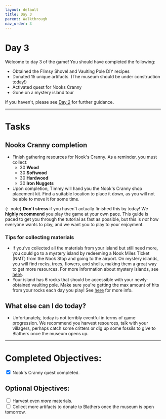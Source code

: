```yaml
---
layout: default
title: Day 3
parent: Walkthrough
nav_order: 3
---
```


# Day 3
Welcome to day 3 of the game! You should have completed the following:

- Obtained the Flimsy Shovel and Vaulting Pole DIY recipes
- Donated 15 unique artifacts. (The museum should be under construction today!)
- Activated quest for Nooks Cranny
- Gone on a mystery island tour

If you haven't, please see [Day 2](https://chibisnorlax.github.io/acnhbeginners/walkthrough/day%202/) for further guidance.

* * *
# Tasks
## Nooks Cranny completion
- Finish gathering resources for Nook's Cranny. As a reminder, you must collect:
  - 30 **Wood**
  - 30 **Softwood**
  - 30 **Hardwood**
  - 30 **Iron Nuggets**
- Upon completion, Timmy will hand you the Nook's Cranny shop placement kit. Find a suitable location to place it down, as you will not be able to move it for some time.

{: .note}
**Don't stress** if you haven't actually finished this by today! We **highly recommend** you play the game at your own pace. This guide is paced to get you through the tutorial as fast as possible, but this is *not* how everyone wants to play, and we want you to play to your enjoyment.

### Tips for collecting materials
- If you’ve collected all the materials from your island but still need more, you could go to a mystery island by redeeming a Nook Miles Ticket (NMT) from the Nook Stop and going to the airport. On mystery islands, you will find rocks, trees, flowers, and shells, making them a great way to get more resources. For more information about mystery islands, see [here](https://chibisnorlax.github.io/acnhfaq/island-life/#what-are-the-different-mystery-islands-and-what-can-i-find-on-them).
- Your island has 6 rocks that should be accessible with your newly-obtained vaulting pole. Make sure you're getting the max amount of hits from your rocks each day you play! See [here](https://chibisnorlax.github.io/acnhfaq/island-life/#how-can-i-get-8-hits-from-a-rock) for more info.

## What else can I do today?
- Unfortunately, today is not terribly eventful in terms of game progression. We recommend you harvest resources, talk with your villagers, perhaps catch some critters or dig up some fossils to give to Blathers once the museum opens up.

* * *
# Completed Objectives:
<div>
  <input id="chk-cranny-built" type="checkbox" checked="yes"/>  
    <label>Nook's Cranny quest completed.</label> <br>
</div>

## Optional Objectives:
<div>
  <input id="chk-more-materials" type="checkbox">
  <label>Harvest even <i>more</i> materials.</label> <br>
  <input id="chk-more-donate" type="checkbox">
  <label>Collect more artifacts to donate to Blathers once the museum is open tomorrow.</label><br>
</div>
